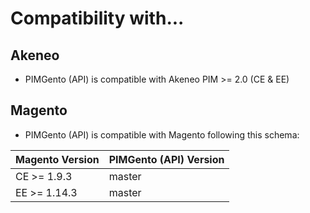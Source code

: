 # Compatibility with...

Akeneo
------

* PIMGento (API) is compatible with Akeneo PIM >= 2.0 (CE & EE)

Magento
--------

* PIMGento (API) is compatible with Magento following this schema:

| Magento Version    | PIMGento (API) Version  |
|--------------------|-------------------------|
| CE >= 1.9.3        | master                  |
| EE >= 1.14.3       | master                  |